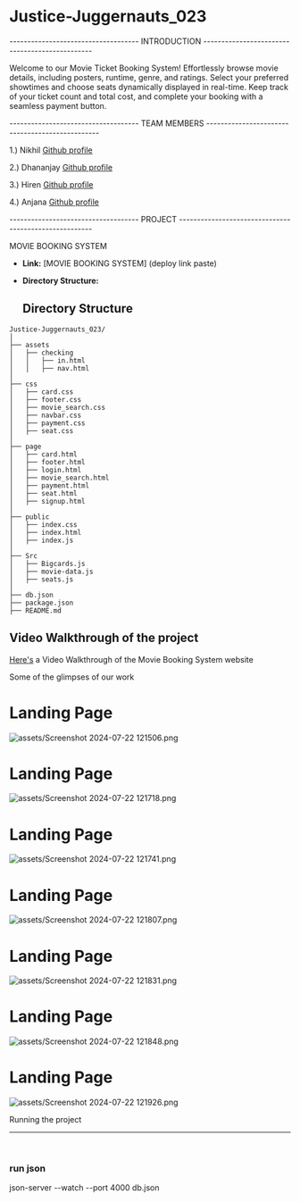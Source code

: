 # Justice-Juggernauts_023

------------------------------------ INTRODUCTION -----------------------------------------------

Welcome to our Movie Ticket Booking System! Effortlessly browse movie details, including posters, runtime, genre, and ratings. 
Select your preferred showtimes and choose seats dynamically displayed in real-time. 
Keep track of your ticket count and total cost, and complete your booking with a seamless payment button.

------------------------------------ TEAM MEMBERS ------------------------------------------------

1.) Nikhil <a href="https://github.com/Niks-World"> Github profile <a/>

2.) Dhananjay <a href="https://github.com/Dhananjay155"> Github profile <a/>

3.) Hiren <a href="https://github.com/hirenribadiya"> Github profile <a/>

4.) Anjana <a href="https://github.com/Anjana130997"> Github profile <a/>



------------------------------------ PROJECT ------------------------------------------------------

MOVIE BOOKING SYSTEM
- **Link:** [MOVIE BOOKING SYSTEM] (deploy link paste)
- **Directory Structure:**

  ## Directory Structure
```
Justice-Juggernauts_023/
│
├── assets
│   ├── checking
│   │   ├── in.html
│   │   ├── nav.html
│
├── css
│   ├── card.css
│   ├── footer.css
│   ├── movie_search.css
│   ├── navbar.css
│   ├── payment.css
│   ├── seat.css
│
├── page
│   ├── card.html
│   ├── footer.html
│   ├── login.html
│   ├── movie_search.html
│   ├── payment.html
│   ├── seat.html
│   ├── signup.html
│
├── public
│   ├── index.css
│   ├── index.html
│   ├── index.js
│
├── Src
│   ├── Bigcards.js
│   ├── movie-data.js
│   ├── seats.js
│
├── db.json
├── package.json
├── README.md
```

## Video Walkthrough of the project
[Here's](https://www.youtube.com/watch?v=yd4g-DF_atw)
 a Video Walkthrough of the Movie Booking System website



Some of the glimpses of our work

<h1>Landing Page </h1> 

![assets/Screenshot 2024-07-22 121506.png](https://github.com/Dhananjay155/Justice-Juggernauts_023/blob/develop/assets/Screenshot%202024-07-22%20121506.png)

<h1>Landing Page </h1> 

![assets/Screenshot 2024-07-22 121718.png](https://github.com/Dhananjay155/Justice-Juggernauts_023/blob/develop/assets/Screenshot%202024-07-22%20121718.png)

<h1>Landing Page </h1> 

![assets/Screenshot 2024-07-22 121741.png](https://github.com/Dhananjay155/Justice-Juggernauts_023/blob/develop/assets/Screenshot%202024-07-22%20121741.png)

<h1>Landing Page </h1> 

![assets/Screenshot 2024-07-22 121807.png](https://github.com/Dhananjay155/Justice-Juggernauts_023/blob/develop/assets/Screenshot%202024-07-22%20121807.png)

<h1>Landing Page </h1> 

![assets/Screenshot 2024-07-22 121831.png](https://github.com/Dhananjay155/Justice-Juggernauts_023/blob/develop/assets/Screenshot%202024-07-22%20121831.png)

<h1>Landing Page </h1> 

![assets/Screenshot 2024-07-22 121848.png](https://github.com/Dhananjay155/Justice-Juggernauts_023/blob/develop/assets/Screenshot%202024-07-22%20121848.png)

<h1>Landing Page </h1> 

![assets/Screenshot 2024-07-22 121926.png](https://github.com/Dhananjay155/Justice-Juggernauts_023/blob/develop/assets/Screenshot%202024-07-22%20121926.png)





Running the project
<hr/>
<br/>

### run json

json-server --watch --port 4000 db.json 

